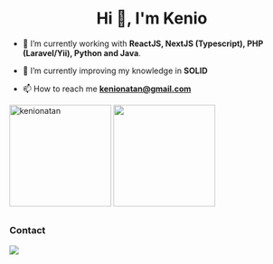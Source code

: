 <h1 align="center">Hi 👋, I'm Kenio</h1>

- 🔭 I’m currently working with **ReactJS, NextJS (Typescript), PHP (Laravel/Yii), Python and Java**.

- 🌱 I’m currently improving my knowledge in **SOLID**

- 📫 How to reach me **kenionatan@gmail.com**

<div>
<!--img height="180em" src="https://github-readme-stats.vercel.app/api?username=kenionatan&show_icons=true&theme=dracula&include_all_commits=true&count_private=true"/-->
<img height="180em" src="https://github-readme-streak-stats.herokuapp.com?user=kenionatan&count_private=true&theme=dracula&show_icons=true&include_all_commits=true" alt="kenionatan" />
<img height="180em" src="https://github-readme-stats.vercel.app/api/top-langs/?username=kenionatan&layout=compact&langs_count=7&theme=dracula"/>
</div>
  
 ##  
 
<div> 
<h3 align="left">Contact</h3>
<!--a href = "mailto:kenionatan@gmail.com"><img src="https://img.shields.io/badge/Outlook-0078D4?style=for-the-badge&logo=microsoft-outlook&logoColor=white"></a-->
<a href="https://www.linkedin.com/in/kenio-natan-90317192/" target="_blank"><img src="https://img.shields.io/badge/-LinkedIn-%230077B5?style=for-the-badge&logo=linkedin&logoColor=white" target="_blank"></a>   
</div>
